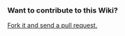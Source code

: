 <!-- markdownlint-disable -->
### Want to contribute to this Wiki?

[Fork it and send a pull request.](https://github.com/TheSuperHackers/GeneralsWiki.git)
<!-- markdownlint-restore -->
